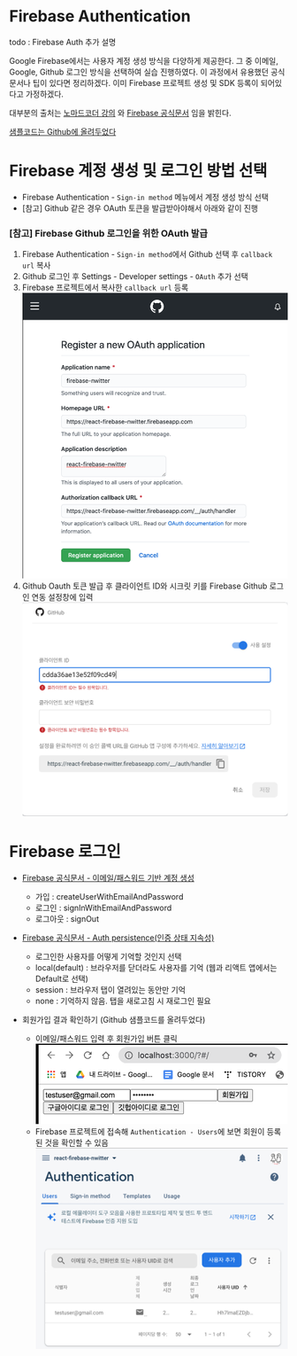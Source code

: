 # Firebase Authentication
todo : Firebase Auth 추가 설명
 
Google Firebase에서는 사용자 계정 생성 방식을 다양하게 제공한다. 그 중 이메일, Google, Github 로그인 방식을 선택하여 실습 진행하였다.
이 과정에서 유용했던 공식문서나 팁이 있다면 정리하겠다. 이미 Firebase 프로젝트 생성 및 SDK 등록이 되어있다고 가정하겠다.

대부분의 출처는 [노마드코더 강의](https://nomadcoders.co/nwitter) 와 [Firebase 공식문서](https://firebase.google.com/docs/auth/?authuser=0) 임을 밝힌다.

[샘플코드는 Github에 올려두었다](https://github.com/HyunAh-iia/react-firebase-nwitter/commit/0a77b969b2159cae946886b421b1947653e6b84b)

# Firebase 계정 생성 및 로그인 방법 선택
- Firebase Authentication - `Sign-in method` 메뉴에서 계정 생성 방식 선택
- [참고] Github 같은 경우 OAuth 토큰을 발급받아야해서 아래와 같이 진행

### [참고] Firebase Github 로그인을 위한 OAuth 발급
1. Firebase Authentication - `Sign-in method`에서 Github 선택 후 `callback url` 복사
2. Github 로그인 후 Settings - Developer settings - `OAuth` 추가 선택
3. Firebase 프로젝트에서 복사한 `callback url` 등록
    ![](images/firebase-github1.png)
4. Github Oauth 토큰 발급 후 클라이언트 ID와 시크릿 키를 Firebase Github 로그인 연동 설정창에 입력
    ![](images/firebase-github2.png)

# Firebase 로그인
- [Firebase 공식문서 - 이메일/패스워드 기반 계정 생성](https://firebase.google.com/docs/auth/web/password-auth?hl=ko)
    - 가입 : createUserWithEmailAndPassword
    - 로그인 : signInWithEmailAndPassword
    - 로그아웃 : signOut
- [Firebase 공식문서 - Auth persistence(인증 상태 지속성)](https://firebase.google.com/docs/auth/web/auth-state-persistence)
    - 로그인한 사용자를 어떻게 기억할 것인지 선택
    - local(default) : 브라우저를 닫더라도 사용자를 기억 (웹과 리액트 앱에서는 Default로 선택)
    - session : 브라우저 탭이 열려있는 동안만 기억
    - none : 기억하지 않음. 탭을 새로고침 시 재로그인 필요
    
- 회원가입 결과 확인하기 (Github 샘플코드를 올려두었다)
    - 이메일/패스워드 입력 후 회원가입 버튼 클릭
     ![](images/siginup1.png)
    - Firebase 프로젝트에 접속해 `Authentication - Users`에 보면 회원이 등록된 것을 확인할 수 있음
    ![](images/siginup2.png)
